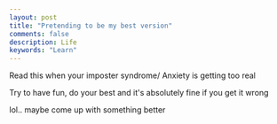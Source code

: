 ```yaml
---
layout: post
title: "Pretending to be my best version"
comments: false
description: Life 
keywords: "Learn"
---
```


Read this when your imposter syndrome/ Anxiety is getting too real

Try to have fun, do your best and it's absolutely fine if you get it wrong

lol.. maybe come up with something better 